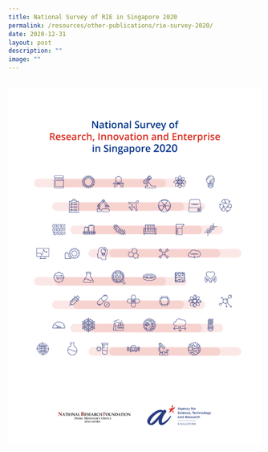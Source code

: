 ```yaml
---
title: National Survey of RIE in Singapore 2020
permalink: /resources/other-publications/rie-survey-2020/
date: 2020-12-31
layout: post
description: ""
image: ""
---
```

<br> [![RIE Survey 2020](/images/rie%20survey%202020.png)](https://go.gov.sg/2020-rie-survey)  